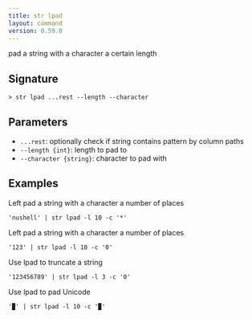 ```yaml
---
title: str lpad
layout: command
version: 0.59.0
---
```


pad a string with a character a certain length

## Signature

```> str lpad ...rest --length --character```

## Parameters

 -  `...rest`: optionally check if string contains pattern by column paths
 -  `--length {int}`: length to pad to
 -  `--character {string}`: character to pad with

## Examples

Left pad a string with a character a number of places
```shell
'nushell' | str lpad -l 10 -c '*'
```

Left pad a string with a character a number of places
```shell
'123' | str lpad -l 10 -c '0'
```

Use lpad to truncate a string
```shell
'123456789' | str lpad -l 3 -c '0'
```

Use lpad to pad Unicode
```shell
'▉' | str lpad -l 10 -c '▉'
```


